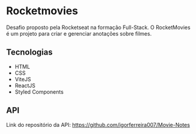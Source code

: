 # Rocketmovies

Desafio proposto pela Rocketseat na formação Full-Stack. O RocketMovies é um projeto para criar e gerenciar anotações sobre filmes.

## Tecnologias

- HTML
- CSS
- ViteJS
- ReactJS
- Styled Components

## API

Link do repositório da API: https://github.com/igorferreira007/Movie-Notes